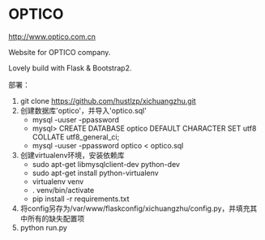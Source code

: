 OPTICO
======

http://www.optico.com.cn

Website for OPTICO company.

Lovely build with Flask & Bootstrap2.

部署：

1. git clone https://github.com/hustlzp/xichuangzhu.git
2. 创建数据库'optico'，并导入'optico.sql'
    * mysql -uuser -ppassword
    * mysql> CREATE DATABASE optico DEFAULT CHARACTER SET utf8 COLLATE utf8_general_ci;
    * mysql -uuser -ppassword optico < optico.sql
3. 创建virtualenv环境，安装依赖库
    * sudo apt-get libmysqlclient-dev python-dev
    * sudo apt-get install python-virtualenv
    * virtualenv venv
    * . venv/bin/activate
    * pip install -r requirements.txt
4. 将config另存为/var/www/flaskconfig/xichuangzhu/config.py，并填充其中所有的缺失配置项
5. python run.py